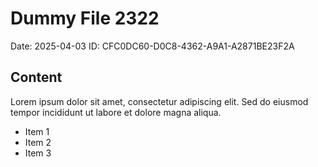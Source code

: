 # Dummy File 2322

Date: 2025-04-03
ID: CFC0DC60-D0C8-4362-A9A1-A2871BE23F2A

## Content

Lorem ipsum dolor sit amet, consectetur adipiscing elit.
Sed do eiusmod tempor incididunt ut labore et dolore magna aliqua.

* Item 1
* Item 2
* Item 3
